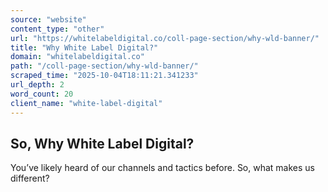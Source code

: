 ```yaml
---
source: "website"
content_type: "other"
url: "https://whitelabeldigital.co/coll-page-section/why-wld-banner/"
title: "Why White Label Digital?"
domain: "whitelabeldigital.co"
path: "/coll-page-section/why-wld-banner/"
scraped_time: "2025-10-04T18:11:21.341233"
url_depth: 2
word_count: 20
client_name: "white-label-digital"
---
```


## So, Why White Label Digital?

You’ve likely heard of our channels and tactics before. So, what makes us different?